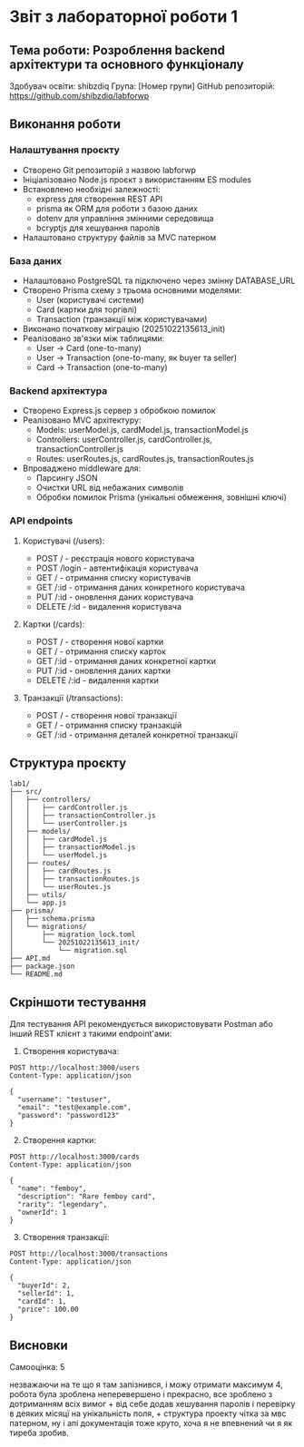 # Звіт з лабораторної роботи 1

## Тема роботи: Розроблення backend архітектури та основного функціоналу

Здобувач освіти: shibzdiq
Група: [Номер групи]
GitHub репозиторій: https://github.com/shibzdiq/labforwp

## Виконання роботи

### Налаштування проєкту
- Створено Git репозиторій з назвою labforwp
- Ініціалізовано Node.js проєкт з використанням ES modules
- Встановлено необхідні залежності:
  - express для створення REST API
  - prisma як ORM для роботи з базою даних
  - dotenv для управління змінними середовища
  - bcryptjs для хешування паролів
- Налаштовано структуру файлів за MVC патерном

### База даних
- Налаштовано PostgreSQL та підключено через змінну DATABASE_URL
- Створено Prisma схему з трьома основними моделями:
  - User (користувачі системи)
  - Card (картки для торгівлі)
  - Transaction (транзакції між користувачами)
- Виконано початкову міграцію (20251022135613_init)
- Реалізовано зв'язки між таблицями:
  - User -> Card (one-to-many)
  - User -> Transaction (one-to-many, як buyer та seller)
  - Card -> Transaction (one-to-many)

### Backend архітектура
- Створено Express.js сервер з обробкою помилок
- Реалізовано MVC архітектуру:
  - Models: userModel.js, cardModel.js, transactionModel.js
  - Controllers: userController.js, cardController.js, transactionController.js
  - Routes: userRoutes.js, cardRoutes.js, transactionRoutes.js
- Впроваджено middleware для:
  - Парсингу JSON
  - Очистки URL від небажаних символів
  - Обробки помилок Prisma (унікальні обмеження, зовнішні ключі)

### API endpoints
1. Користувачі (/users):
   - POST / - реєстрація нового користувача
   - POST /login - автентифікація користувача
   - GET / - отримання списку користувачів
   - GET /:id - отримання даних конкретного користувача
   - PUT /:id - оновлення даних користувача
   - DELETE /:id - видалення користувача

2. Картки (/cards):
   - POST / - створення нової картки
   - GET / - отримання списку карток
   - GET /:id - отримання даних конкретної картки
   - PUT /:id - оновлення даних картки
   - DELETE /:id - видалення картки

3. Транзакції (/transactions):
   - POST / - створення нової транзакції
   - GET / - отримання списку транзакцій
   - GET /:id - отримання деталей конкретної транзакції

## Структура проєкту

```
lab1/
├── src/
│   ├── controllers/
│   │   ├── cardController.js
│   │   ├── transactionController.js
│   │   └── userController.js
│   ├── models/
│   │   ├── cardModel.js
│   │   ├── transactionModel.js
│   │   └── userModel.js
│   ├── routes/
│   │   ├── cardRoutes.js
│   │   ├── transactionRoutes.js
│   │   └── userRoutes.js
│   ├── utils/
│   └── app.js
├── prisma/
│   ├── schema.prisma
│   └── migrations/
│       ├── migration_lock.toml
│       └── 20251022135613_init/
│           └── migration.sql
├── API.md
├── package.json
└── README.md
```

## Скріншоти тестування
Для тестування API рекомендується використовувати Postman або інший REST клієнт з такими endpoint'ами:

1. Створення користувача:
```http
POST http://localhost:3000/users
Content-Type: application/json

{
  "username": "testuser",
  "email": "test@example.com",
  "password": "password123"
}
```

2. Створення картки:
```http
POST http://localhost:3000/cards
Content-Type: application/json

{
  "name": "femboy",
  "description": "Rare femboy card",
  "rarity": "legendary",
  "ownerId": 1
}
```

3. Створення транзакції:
```http
POST http://localhost:3000/transactions
Content-Type: application/json

{
  "buyerId": 2,
  "sellerId": 1,
  "cardId": 1,
  "price": 100.00
}
```

## Висновки

Самооцінка: 5 

незважаючи на те що я там запізнився, і можу отримати максимум 4, робота була зроблена неперевершено і прекрасно, все зроблено з дотриманням всіх вимог + від себе додав хешування паролів і перевірку в деяких місяцї на унікальність поля, + структура проекту чітка за мвс патерном, ну і апі документація тоже круто, хоча я не впевнений чи я як тиреба зробив. 

